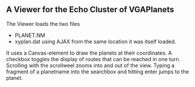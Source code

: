 ## A Viewer for the Echo Cluster of VGAPlanets

The Viewer loads the two files 
  - PLANET.NM
  - xyplan.dat
using AJAX from the same location it was itself loaded.

It uses a Canvas-element to draw the planets at their coordinates. A checkbox toggles the display of routes that can be reached in one turn. Scrolling with the scrollweel zooms into and out of the view. Typing a fragment of a planetname into the searchbox and hitting enter jumps to the planet.  